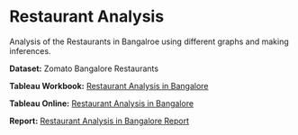 # Restaurant Analysis
Analysis of the Restaurants in Bangalroe using different graphs and making inferences.

__Dataset:__ Zomato Bangalore Restaurants

__Tableau Workbook:__ [Restaurant Analysis in Bangalore](Restaurant%20Analysis%20in%20Bangalore.twbx)

__Tableau Online:__ [Restaurant Analysis in Bangalore](https://public.tableau.com/app/profile/ram.kumar8493/viz/RestaurantAnalysisinBangalore/RestaurantAnalysisinBangalore?publish=yes)

__Report:__ [Restaurant Analysis in Bangalore Report](/Restaurant%20Analysis%20in%20Bangalore%20Report.pdf)